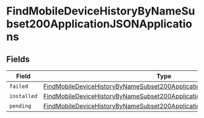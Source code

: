 # FindMobileDeviceHistoryByNameSubset200ApplicationJSONApplications


## Fields

| Field                                                                                                                                                                                 | Type                                                                                                                                                                                  | Required                                                                                                                                                                              | Description                                                                                                                                                                           |
| ------------------------------------------------------------------------------------------------------------------------------------------------------------------------------------- | ------------------------------------------------------------------------------------------------------------------------------------------------------------------------------------- | ------------------------------------------------------------------------------------------------------------------------------------------------------------------------------------- | ------------------------------------------------------------------------------------------------------------------------------------------------------------------------------------- |
| `failed`                                                                                                                                                                              | [FindMobileDeviceHistoryByNameSubset200ApplicationJSONApplicationsFailed](../../models/operations/findmobiledevicehistorybynamesubset200applicationjsonapplicationsfailed.md)[]       | :heavy_minus_sign:                                                                                                                                                                    | N/A                                                                                                                                                                                   |
| `installed`                                                                                                                                                                           | [FindMobileDeviceHistoryByNameSubset200ApplicationJSONApplicationsInstalled](../../models/operations/findmobiledevicehistorybynamesubset200applicationjsonapplicationsinstalled.md)[] | :heavy_minus_sign:                                                                                                                                                                    | N/A                                                                                                                                                                                   |
| `pending`                                                                                                                                                                             | [FindMobileDeviceHistoryByNameSubset200ApplicationJSONApplicationsPending](../../models/operations/findmobiledevicehistorybynamesubset200applicationjsonapplicationspending.md)[]     | :heavy_minus_sign:                                                                                                                                                                    | N/A                                                                                                                                                                                   |